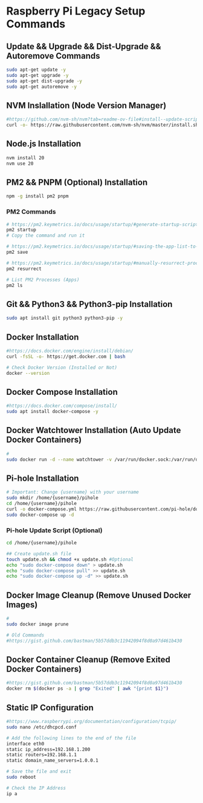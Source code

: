 # Raspberry Pi Legacy Setup Commands

## Update && Upgrade && Dist-Upgrade && Autoremove Commands

```bash
sudo apt-get update -y
sudo apt-get upgrade -y
sudo apt-get dist-upgrade -y
sudo apt-get autoremove -y
```

## NVM Inslallation (Node Version Manager)

```bash
#https://github.com/nvm-sh/nvm?tab=readme-ov-file#install--update-script
curl -o- https://raw.githubusercontent.com/nvm-sh/nvm/master/install.sh | bash

```

## Node.js Installation

```bash
nvm install 20
nvm use 20
```

## PM2 && PNPM (Optional) Installation

```bash
npm -g install pm2 pnpm
```

### PM2 Commands

```bash
# https://pm2.keymetrics.io/docs/usage/startup/#generate-startup-script
pm2 startup
# Copy the command and run it

# https://pm2.keymetrics.io/docs/usage/startup/#saving-the-app-list-to-be-restored-at-reboot
pm2 save

# https://pm2.keymetrics.io/docs/usage/startup/#manually-resurrect-processes
pm2 resurrect

# List PM2 Processes (Apps)
pm2 ls
```

## Git && Python3 && Python3-pip Installation

```bash
sudo apt install git python3 python3-pip -y
```

## Docker Installation

```bash
#https://docs.docker.com/engine/install/debian/
curl -fsSL -o- https://get.docker.com | bash

# Check Docker Version (Installed or Not)
docker --version
```

## Docker Compose Installation

```bash
#https://docs.docker.com/compose/install/
sudo apt install docker-compose -y
```

## Docker Watchtower Installation (Auto Update Docker Containers)

```bash
#
sudo docker run -d --name watchtower -v /var/run/docker.sock:/var/run/docker.sock containrrr/watchtower
```

## Pi-hole Installation

```bash
# Important: Change {username} with your username
sudo mkdir /home/{username}/pihole
cd /home/{username}/pihole
curl -o docker-compose.yml https://raw.githubusercontent.com/pi-hole/docker-pi-hole/master/examples/docker-compose.yml.example > docker-compose.yml
sudo docker-compose up -d
```

### Pi-hole Update Script (Optional)

```bash
cd /home/{username}/pihole

## Create update.sh file
touch update.sh && chmod +x update.sh #Optional
echo "sudo docker-compose down" > update.sh
echo "sudo docker-compose pull" >> update.sh
echo "sudo docker-compose up -d" >> update.sh
```

## Docker Image Cleanup (Remove Unused Docker Images)

```bash
# 
sudo docker image prune

# Old Commands
#https://gist.github.com/bastman/5b57ddb3c11942094f8d0a97d461b430
```

## Docker Container Cleanup (Remove Exited Docker Containers)

```bash
#https://gist.github.com/bastman/5b57ddb3c11942094f8d0a97d461b430
docker rm $(docker ps -a | grep "Exited" | awk "{print $1}")
```

## Static IP Configuration

```bash
#https://www.raspberrypi.org/documentation/configuration/tcpip/
sudo nano /etc/dhcpcd.conf

# Add the following lines to the end of the file
interface eth0
static ip_address=192.168.1.200
static routers=192.168.1.1
static domain_name_servers=1.0.0.1

# Save the file and exit
sudo reboot

# Check the IP Address
ip a

```
